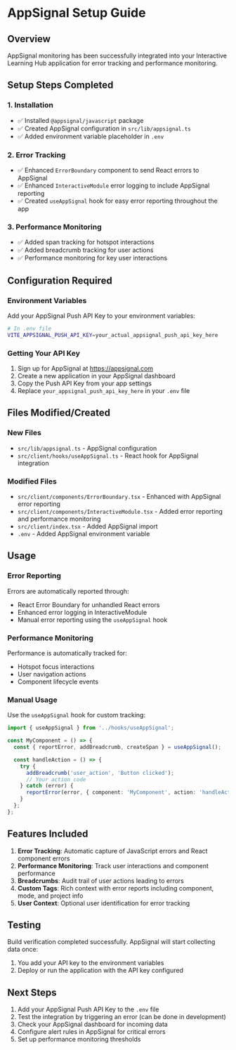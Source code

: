 # AppSignal Setup Guide

## Overview
AppSignal monitoring has been successfully integrated into your Interactive Learning Hub application for error tracking and performance monitoring.

## Setup Steps Completed

### 1. Installation
- ✅ Installed `@appsignal/javascript` package
- ✅ Created AppSignal configuration in `src/lib/appsignal.ts`
- ✅ Added environment variable placeholder in `.env`

### 2. Error Tracking
- ✅ Enhanced `ErrorBoundary` component to send React errors to AppSignal
- ✅ Enhanced `InteractiveModule` error logging to include AppSignal reporting
- ✅ Created `useAppSignal` hook for easy error reporting throughout the app

### 3. Performance Monitoring
- ✅ Added span tracking for hotspot interactions
- ✅ Added breadcrumb tracking for user actions
- ✅ Performance monitoring for key user interactions

## Configuration Required

### Environment Variables
Add your AppSignal Push API Key to your environment variables:

```bash
# In .env file
VITE_APPSIGNAL_PUSH_API_KEY=your_actual_appsignal_push_api_key_here
```

### Getting Your API Key
1. Sign up for AppSignal at https://appsignal.com
2. Create a new application in your AppSignal dashboard
3. Copy the Push API Key from your app settings
4. Replace `your_appsignal_push_api_key_here` in your `.env` file

## Files Modified/Created

### New Files
- `src/lib/appsignal.ts` - AppSignal configuration
- `src/client/hooks/useAppSignal.ts` - React hook for AppSignal integration

### Modified Files
- `src/client/components/ErrorBoundary.tsx` - Enhanced with AppSignal error reporting
- `src/client/components/InteractiveModule.tsx` - Added error reporting and performance monitoring
- `src/client/index.tsx` - Added AppSignal import
- `.env` - Added AppSignal environment variable

## Usage

### Error Reporting
Errors are automatically reported through:
- React Error Boundary for unhandled React errors
- Enhanced error logging in InteractiveModule
- Manual error reporting using the `useAppSignal` hook

### Performance Monitoring
Performance is automatically tracked for:
- Hotspot focus interactions
- User navigation actions
- Component lifecycle events

### Manual Usage
Use the `useAppSignal` hook for custom tracking:

```typescript
import { useAppSignal } from '../hooks/useAppSignal';

const MyComponent = () => {
  const { reportError, addBreadcrumb, createSpan } = useAppSignal();

  const handleAction = () => {
    try {
      addBreadcrumb('user_action', 'Button clicked');
      // Your action code
    } catch (error) {
      reportError(error, { component: 'MyComponent', action: 'handleAction' });
    }
  };
};
```

## Features Included

1. **Error Tracking**: Automatic capture of JavaScript errors and React component errors
2. **Performance Monitoring**: Track user interactions and component performance
3. **Breadcrumbs**: Audit trail of user actions leading to errors
4. **Custom Tags**: Rich context with error reports including component, mode, and project info
5. **User Context**: Optional user identification for error tracking

## Testing

Build verification completed successfully. AppSignal will start collecting data once:
1. You add your API key to the environment variables
2. Deploy or run the application with the API key configured

## Next Steps

1. Add your AppSignal Push API Key to the `.env` file
2. Test the integration by triggering an error (can be done in development)
3. Check your AppSignal dashboard for incoming data
4. Configure alert rules in AppSignal for critical errors
5. Set up performance monitoring thresholds
